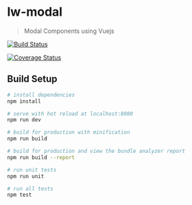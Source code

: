 # lw-modal

> Modal Components using Vuejs

[![Build Status](https://travis-ci.org/deividmarques/lw-modal.svg?branch=master)](https://travis-ci.org/deividmarques/lw-modal)

[![Coverage Status](https://coveralls.io/repos/github/deividmarques/lw-modal/badge.svg?branch=master)](https://coveralls.io/github/deividmarques/lw-modal?branch=master)

## Build Setup

``` bash
# install dependencies
npm install

# serve with hot reload at localhost:8080
npm run dev

# build for production with minification
npm run build

# build for production and view the bundle analyzer report
npm run build --report

# run unit tests
npm run unit

# run all tests
npm test
```
